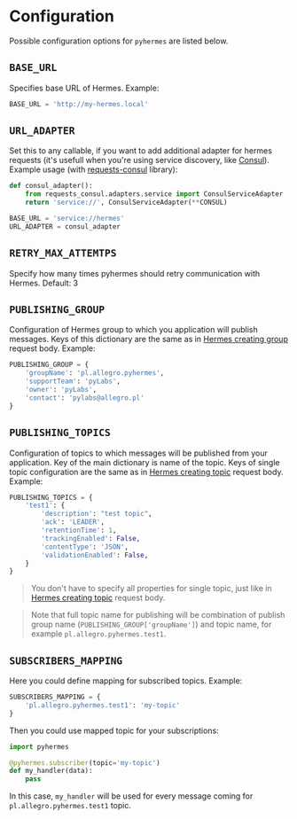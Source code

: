 # Configuration

Possible configuration options for `pyhermes` are listed below.

## `BASE_URL`

Specifies base URL of Hermes. Example:
```python
BASE_URL = 'http://my-hermes.local'
```

## `URL_ADAPTER`

Set this to any callable, if you want to add additional adapter for hermes requests (it's usefull when you're using service discovery, like [Consul](https://www.consul.io/)). Example usage (with [requests-consul](https://github.com/RulersOfAsgard/requests-consul) library):
```python
def consul_adapter():
    from requests_consul.adapters.service import ConsulServiceAdapter
    return 'service://', ConsulServiceAdapter(**CONSUL)

BASE_URL = 'service://hermes'
URL_ADAPTER = consul_adapter
```

## `RETRY_MAX_ATTEMTPS`

Specify how many times pyhermes should retry communication with Hermes. Default: 3

## `PUBLISHING_GROUP`
Configuration of Hermes group to which you application will publish messages. Keys of this dictionary are the same as in [Hermes creating group](http://hermes-pubsub.readthedocs.org/en/latest/user/publishing/#creating-group) request body. Example:
```python
PUBLISHING_GROUP = {
    'groupName': 'pl.allegro.pyhermes',
    'supportTeam': 'pyLabs',
    'owner': 'pyLabs',
    'contact': 'pylabs@allegro.pl'
}
```

## `PUBLISHING_TOPICS`
Configuration of topics to which messages will be published from your application. Key of the main dictionary is name of the topic. Keys of single topic configuration are the same as in [Hermes creating topic](http://hermes-pubsub.readthedocs.org/en/latest/user/publishing/#creating-topic) request body. Example:
```python
PUBLISHING_TOPICS = {
    'test1': {
        'description': "test topic",
        'ack': 'LEADER',
        'retentionTime': 1,
        'trackingEnabled': False,
        'contentType': 'JSON',
        'validationEnabled': False,
    }
}
```

> You don't have to specify all properties for single topic, just like in [Hermes creating topic](http://hermes-pubsub.readthedocs.org/en/latest/user/publishing/#creating-topic) request body.

> Note that full topic name for publishing will be combination of publish group name (`PUBLISHING_GROUP['groupName']`) and topic name, for example `pl.allegro.pyhermes.test1`.

## `SUBSCRIBERS_MAPPING`
Here you could define mapping for subscribed topics. Example:

```python
SUBSCRIBERS_MAPPING = {
    'pl.allegro.pyhermes.test1': 'my-topic'
}
```

Then you could use mapped topic for your subscriptions:

```python
import pyhermes

@pyhermes.subscriber(topic='my-topic')
def my_handler(data):
    pass
```

In this case, `my_handler` will be used for every message coming for `pl.allegro.pyhermes.test1` topic.
